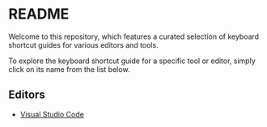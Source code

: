 # README

Welcome to this repository, which features a curated selection of keyboard shortcut guides for various editors and tools.

To explore the keyboard shortcut guide for a specific tool or editor, simply click on its name from the list below.

## Editors
- [Visual Studio Code](Editors/VSCode.md)


